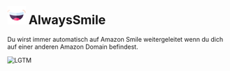 # <img src="https://raw.githubusercontent.com/Frank-Mayer/AlwaysSmile/main/icon.svg" height="42" /> AlwaysSmile
Du wirst immer automatisch auf Amazon Smile weitergeleitet wenn du dich auf einer anderen Amazon Domain befindest.

![LGTM](https://img.shields.io/lgtm/grade/javascript/github/Frank-Mayer/AlwaysSmile.svg?logo=lgtm&logoWidth=18)
